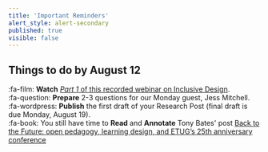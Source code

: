 ```yaml
---
title: 'Important Reminders'
alert_style: alert-secondary
published: true
visible: false
---
```


## Things to do by August 12
:fa-film: **Watch** [*Part 1* of this recorded webinar on Inclusive Design](https://bccampus.ca/2019/03/12/inclusive-design-webinar-series/).   
:fa-question: **Prepare** 2-3 questions for our Monday guest, Jess Mitchell.   
:fa-wordpress: **Publish** the first draft of your Research Post (final draft is due Monday, August 19).   
:fa-book: You still have time to **Read** and **Annotate** Tony Bates' post [Back to the Future: open pedagogy, learning design, and ETUG’s 25th anniversary conference](https://www.tonybates.ca/2019/06/24/back-to-the-future-open-pedagogy-learning-design-and-etugs-25th-anniversary-conference/)  
